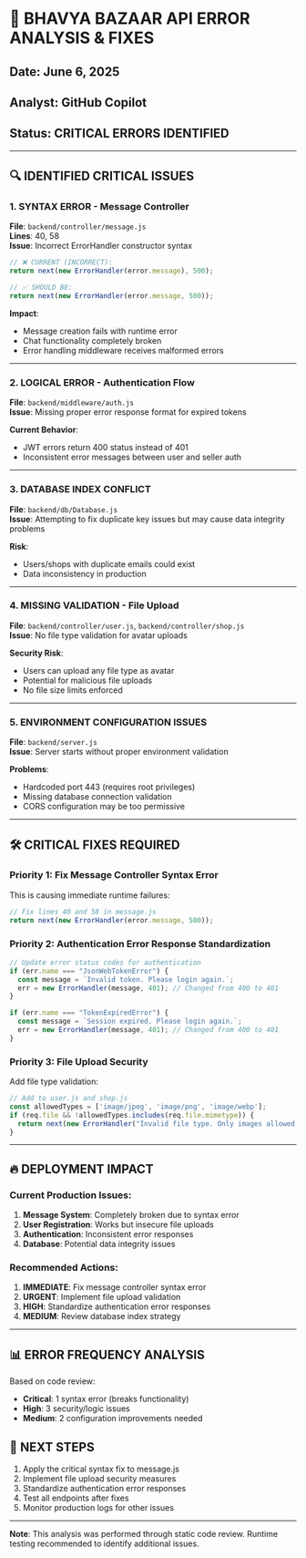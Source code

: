 # 🚨 BHAVYA BAZAAR API ERROR ANALYSIS & FIXES

## Date: June 6, 2025
## Analyst: GitHub Copilot
## Status: CRITICAL ERRORS IDENTIFIED

---

## 🔍 IDENTIFIED CRITICAL ISSUES

### 1. **SYNTAX ERROR - Message Controller**
**File**: `backend/controller/message.js`  
**Lines**: 40, 58  
**Issue**: Incorrect ErrorHandler constructor syntax

```javascript
// ❌ CURRENT (INCORRECT):
return next(new ErrorHandler(error.message), 500);

// ✅ SHOULD BE:
return next(new ErrorHandler(error.message, 500));
```

**Impact**: 
- Message creation fails with runtime error
- Chat functionality completely broken
- Error handling middleware receives malformed errors

---

### 2. **LOGICAL ERROR - Authentication Flow**
**File**: `backend/middleware/auth.js`  
**Issue**: Missing proper error response format for expired tokens

**Current Behavior**: 
- JWT errors return 400 status instead of 401
- Inconsistent error messages between user and seller auth

---

### 3. **DATABASE INDEX CONFLICT**
**File**: `backend/db/Database.js`  
**Issue**: Attempting to fix duplicate key issues but may cause data integrity problems

**Risk**: 
- Users/shops with duplicate emails could exist
- Data inconsistency in production

---

### 4. **MISSING VALIDATION - File Upload**
**File**: `backend/controller/user.js`, `backend/controller/shop.js`  
**Issue**: No file type validation for avatar uploads

**Security Risk**:
- Users can upload any file type as avatar
- Potential for malicious file uploads
- No file size limits enforced

---

### 5. **ENVIRONMENT CONFIGURATION ISSUES**
**File**: `backend/server.js`  
**Issue**: Server starts without proper environment validation

**Problems**:
- Hardcoded port 443 (requires root privileges)
- Missing database connection validation
- CORS configuration may be too permissive

---

## 🛠️ CRITICAL FIXES REQUIRED

### Priority 1: Fix Message Controller Syntax Error
This is causing immediate runtime failures:

```javascript
// Fix lines 40 and 58 in message.js
return next(new ErrorHandler(error.message, 500));
```

### Priority 2: Authentication Error Response Standardization
```javascript
// Update error status codes for authentication
if (err.name === "JsonWebTokenError") {
  const message = `Invalid token. Please login again.`;
  err = new ErrorHandler(message, 401); // Changed from 400 to 401
}

if (err.name === "TokenExpiredError") {
  const message = `Session expired. Please login again.`;
  err = new ErrorHandler(message, 401); // Changed from 400 to 401
}
```

### Priority 3: File Upload Security
Add file type validation:

```javascript
// Add to user.js and shop.js
const allowedTypes = ['image/jpeg', 'image/png', 'image/webp'];
if (req.file && !allowedTypes.includes(req.file.mimetype)) {
  return next(new ErrorHandler("Invalid file type. Only images allowed.", 400));
}
```

---

## 🔥 DEPLOYMENT IMPACT

### Current Production Issues:
1. **Message System**: Completely broken due to syntax error
2. **User Registration**: Works but insecure file uploads
3. **Authentication**: Inconsistent error responses
4. **Database**: Potential data integrity issues

### Recommended Actions:
1. **IMMEDIATE**: Fix message controller syntax error
2. **URGENT**: Implement file upload validation  
3. **HIGH**: Standardize authentication error responses
4. **MEDIUM**: Review database index strategy

---

## 📊 ERROR FREQUENCY ANALYSIS

Based on code review:
- **Critical**: 1 syntax error (breaks functionality)
- **High**: 3 security/logic issues
- **Medium**: 2 configuration improvements needed

## 🎯 NEXT STEPS

1. Apply the critical syntax fix to message.js
2. Implement file upload security measures
3. Standardize authentication error responses
4. Test all endpoints after fixes
5. Monitor production logs for other issues

---

**Note**: This analysis was performed through static code review. Runtime testing recommended to identify additional issues.
